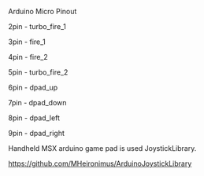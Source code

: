 Arduino Micro Pinout

2pin - turbo_fire_1

3pin - fire_1

4pin - fire_2

5pin - turbo_fire_2

6pin - dpad_up

7pin - dpad_down

8pin - dpad_left

9pin - dpad_right




Handheld MSX arduino game pad is used JoystickLibrary.

https://github.com/MHeironimus/ArduinoJoystickLibrary
